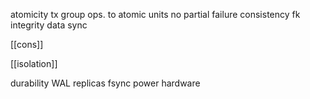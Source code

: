 ---
---
atomicity 
tx
group ops. to atomic units
no partial failure
consistency
fk integrity
data sync

[[cons]]

[[isolation]]

durability 
WAL
replicas
fsync
power hardware

